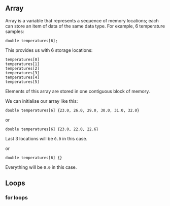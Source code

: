 ## Array

Array is a variable that represents a sequence of memory locations; each can store an item of data of the same data type.  For example, 6 temperature samples:

`double temperatures[6];`

This provides us with 6 storage locations:

```
temperatures[0]
temperatures[1]
temperatures[2]
temperatures[3]
temperatures[4]
temperatures[5]
```

Elements of this array are stored in one contiguous block of memory.

We can initialise our array like this:

`double temperatures[6] {23.0, 26.0, 29.0, 30.0, 31.0, 32.0}`

or

`double temperatures[6] {23.0, 22.0, 22.6}`

Last 3 locations will be `0.0` in this case.

or

`double temperatures[6] {}`

Everything will be `0.0` in this case.

## Loops

### for loops

